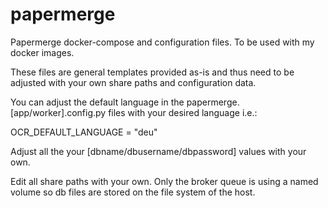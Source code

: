 # papermerge
Papermerge docker-compose and configuration files. To be used with my docker images.

These files are general templates provided as-is and thus need to be adjusted with your own share paths and configuration data.

You can adjust the default language in the papermerge.[app/worker].config.py files with your desired language i.e.:

OCR_DEFAULT_LANGUAGE = "deu"

Adjust all the your [dbname/dbusername/dbpassword] values with your own.

Edit all share paths with your own. Only the broker queue is using a named volume so db files are stored on the file system of the host.
